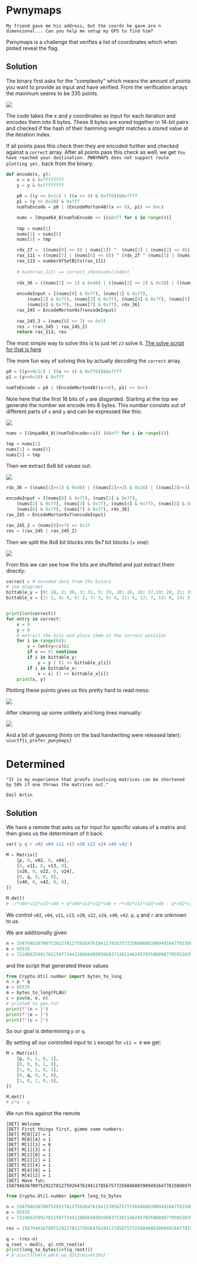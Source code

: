 # Pwnymaps

    My friend gave me his address, but the coords he gave are n dimensional... Can you help me setup my GPS to find him?


Pwnymaps is a challenge that verifies a list of coordinates which when ploted reveal the flag.

## Solution

The binary first asks for the "complexity" which means the amount of points you want to provide as input and have verified.
From the verification arrays the maximum seems to be 335 points.

![](img/encode.png)

The code takes the x and y coordinates as input for each iteration and encodes them into 8 bytes.
These 8 bytes are xored together in 16-bit pairs and checked if the hash of their hamming weight matches a stored value at the iteration index.

If all points pass this check then they are encoded further and checked against a `correct` array.
After all points pass this check as well, we get `You have reached your destination. PWNYMAPS does not support route plotting yet.` back from the binary.


```python
def encode(x, y):
    x = x & 0xffffffff
    y = y & 0xffffffff
    
    p0 = ((y >> 0x1c) | ((x << 4) & 0xff0))&0xffff
    p1 = (y >> 0x10) & 0xfff
    numToEncode = p0 | (EncodeMorton48((x >> 8), p1) << 0xc)

    nums = [Unpad64_8(numToEncode >> i)&0xff for i in range(8)]
    
    tmp = nums[1]
    nums[1] = nums[5]
    nums[5] = tmp

    rdx_27 =  ((nums[0] << 8) | nums[1]) ^  (nums[3] | (nums[2] << 8))
    rax_111 = ((nums[7] | (nums[6] << 8)) ^ (rdx_27 ^ (nums[5] | (nums[4] << 8))))
    rax_113 = numberOfSetBits(rax_111)
    
    # hash(rax_113) == correct_checksums[index]
    
    rdx_36 = ((nums[1] >> 1) & 0x40) | ((nums[2] >> 2) & 0x20) | ((nums[3] >> 3) & 0x10) | ((nums[4] >> 4) & 8) | ((nums[5] >> 5) & 4) | ((nums[6] >> 6) & 2) | ((nums[7] >> 7) & 1)
    
    encodeInput = [(nums[0] & 0x7f), (nums[1] & 0x7f), 
        (nums[2] & 0x7f), (nums[3] & 0x7f), (nums[4] & 0x7f), (nums[5] & 0x7f),
        (nums[6] & 0x7f), (nums[7] & 0x7f), rdx_36]
    rax_245 = EncodeMorton9x7(encodeInput)
    
    rax_245_2 = (nums[0] >> 7) << 0x3f
    res = (rax_245 | rax_245_2)
    return rax_113, res
```

The most simple way to solve this is to just let `z3` solve it.
[The solve script for that is here](z3solve.py)

The more fun way of solving this by actually decoding the `correct` array.

```python
p0 = ((y>>0x1c) | ((x << 4) & 0xff0))&0xffff
p1 = (y>>0x10) & 0xfff

numToEncode = p0 | (EncodeMorton48((x>>8), p1) << 0xc)
```

Note here that the first 16 bits of `y` are disgarded. 
Starting at the top we generate the number we encode into 8 bytes.
This number consists out of different parts of `x` and `y` and can be expressed like this:

![](img/encodeNum0.svg)


```python
nums = [(Unpad64_8((numToEncode>>i)) )&0xff for i in range(8)]

tmp = nums[1]
nums[1] = nums[5]
nums[5] = tmp
```

Then we extract 8x8 bit values out:

![](img/encodeNum1.svg)

```python
rdx_36 = ((nums[1]>>1) & 0x40) | ((nums[2]>>2) & 0x20) | ((nums[3]>>3) & 0x10) | ((nums[4]>>4) & 8) | ((nums[5]>>5) & 4) | ((nums[6]>>6) & 2) | ((nums[7]>>7) & 1)

encodeInput = [(nums[0] & 0x7f), (nums[1] & 0x7f), 
    (nums[2] & 0x7f), (nums[3] & 0x7f), (nums[4] & 0x7f), (nums[5] & 0x7f),
    (nums[6] & 0x7f), (nums[7] & 0x7f), rdx_36]
rax_245 = EncodeMorton9x7(encodeInput)

rax_245_2 = (nums[0]>>7) << 0x3f
res = (rax_245 | rax_245_2)
```

Then we split the 8x8 bit blocks into 9x7 bit blocks (+ one):

![](img/encodeNum2.svg)

From this we can see how the bits are shuffeled and just extract them directly:

```python
correct = # encoded data from the binary
# see diagrams
bittable_y = {0: 28, 2: 30, 3: 31, 5: 29, 10: 16, 16: 17,19: 20, 21: 19, 23: 18, 25: 21, 28: 24, 30: 23, 32: 22, 34: 25, 39: 27, 41: 26 }
bittable_x = {1: 1, 4: 0, 6: 2, 7: 3, 9: 4, 11: 6, 12: 7, 13: 8, 14: 5, 15: 9, 18: 10, 20: 11, 22: 12, 24: 13, 27: 14, 29: 15, 31: 16, 33: 17, 36: 18, 38: 19, 40: 20, 42: 21, 45: 22, 47: 23, 49: 24, 51: 25, 53: 31, 54: 26, 56: 27, 58: 28, 60: 29, 63: 30 }


print(len(correct))
for entry in correct:   
    x = 0
    y = 0
    # extract the bits and place them at the correct position
    for i in range(64):
        v = (entry>>i)&1
        if v == 0: continue
        if i in bittable_y:
            y = y | (1 << bittable_y[i])
        if i in bittable_x:
            x = x| (1 << bittable_x[i])
    print(x, y)
```


Plotting these points gives us this pretty hard to read mess:

![](img/lines.png)

After cleaning up some unlikely and long lines manually:

![](img/cleaned.png)

And a bit of guessing (hints on the bad handwriting were released later): `uiuctf{i_prefer_pwnymaps}`

# Determined 

    "It is my experience that proofs involving matrices can be shortened by 50% if one throws the matrices out."

    Emil Artin
    
## Solution

We have a remote that asks us for input for specific values of a matrix and then gives us the determinant of it back:

```python
var('p q r v02 v04 v11 v13 v20 v22 v24 v40 v42')

M = Matrix([
    [p, 0, v02, 0, v04],
    [0, v11, 0, v13, 0],
    [v20, 0, v22, 0, v24],
    [0, q, 0, r, 0],
    [v40, 0, v42, 0, 0],
])

M.det()
# -r*v04*v11*v22*v40 + q*v04*v13*v22*v40 + r*v02*v11*v24*v40 - q*v02*v13*v24*v40 + r*v04*v11*v20*v42 - q*v04*v13*v20*v42 - p*r*v11*v24*v42 + p*q*v13*v24*v42

```

We control `v02`, `v04`, `v11`, `v13`, `v20`, `v22`, `v24`, `v40`, `v42`.
`p`, `q` and `r` are unknown to us.

We are additionally given

```python
n = 158794636700752922781275926476194117856757725604680390949164778150869764326023702391967976086363365534718230514141547968577753309521188288428236024251993839560087229636799779157903650823700424848036276986652311165197569877428810358366358203174595667453056843209344115949077094799081260298678936223331932826351
e = 65535
c = 72186625991702159773441286864850566837138114624570350089877959520356759693054091827950124758916323653021925443200239303328819702117245200182521971965172749321771266746783797202515535351816124885833031875091162736190721470393029924557370228547165074694258453101355875242872797209141366404264775972151904835111
```

and the script that generated these values

```python
from Crypto.Util.number import bytes_to_long
n = p * q
e = 65535
m = bytes_to_long(FLAG)
c = pow(m, e, n)
# printed to gen.txt
print(f"{n = }")
print(f"{e = }")
print(f"{c = }")
```

So our goal is determining `p` or `q`.

By setting all our controlled input to `1` except for `v11 = 0` we get:

```python
M = Matrix([
    [p, 0, 1, 0, 1],
    [0, 0, 0, 1, 0],
    [1, 0, 1, 0, 1],
    [0, q, 0, r, 0],
    [1, 0, 1, 0, 0],
])

M.det()
# p*q - q
```
We run this against the remote

```
[DET] Welcome
[DET] First things first, gimme some numbers:
[DET] M[0][2] = 1
[DET] M[0][4] = 1
[DET] M[1][1] = 0
[DET] M[1][3] = 1
[DET] M[2][0] = 1
[DET] M[2][2] = 1
[DET] M[2][4] = 1
[DET] M[4][0] = 1
[DET] M[4][2] = 1
[DET] Have fun: 158794636700752922781275926476194117856757725604680390949164778150869764326023702391967976086363365534718230514141547968577753309521188288428236024251993827021237309488607099396251558718631178638562077858262514078537543492352337967199580389883367433729078970596973723167029400868564841912135610784434189991222
```

```python
from Crypto.Util.number import long_to_bytes

n = 158794636700752922781275926476194117856757725604680390949164778150869764326023702391967976086363365534718230514141547968577753309521188288428236024251993839560087229636799779157903650823700424848036276986652311165197569877428810358366358203174595667453056843209344115949077094799081260298678936223331932826351
e = 65535
c = 72186625991702159773441286864850566837138114624570350089877959520356759693054091827950124758916323653021925443200239303328819702117245200182521971965172749321771266746783797202515535351816124885833031875091162736190721470393029924557370228547165074694258453101355875242872797209141366404264775972151904835111

res = 158794636700752922781275926476194117856757725604680390949164778150869764326023702391967976086363365534718230514141547968577753309521188288428236024251993827021237309488607099396251558718631178638562077858262514078537543492352337967199580389883367433729078970596973723167029400868564841912135610784434189991222

q = -(res-n)
q_root = mod(c, q).nth_root(e)
print(long_to_bytes(int(q_root)))
# b'uiuctf{h4rd_w0rk_&&_d3t3rm1n4t10n}'
```